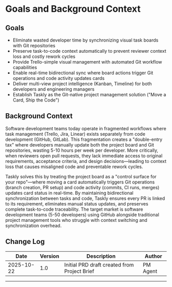 # Goals and Background Context

## Goals

- Eliminate wasted developer time by synchronizing visual task boards with Git repositories
- Preserve task-to-code context automatically to prevent reviewer context loss and costly rework cycles
- Provide Trello-simple visual management with automated Git workflow capabilities
- Enable real-time bidirectional sync where board actions trigger Git operations and code activity updates cards
- Deliver multi-view project intelligence (Kanban, Timeline) for both developers and engineering managers
- Establish Taskly as the Git-native project management solution ("Move a Card, Ship the Code")

## Background Context

Software development teams today operate in fragmented workflows where task management (Trello, Jira, Linear) exists separately from code development (GitHub, GitLab). This fragmentation creates a "double-entry tax" where developers manually update both the project board and Git repositories, wasting 5-10 hours per week per developer. More critically, when reviewers open pull requests, they lack immediate access to original requirements, acceptance criteria, and design decisions—leading to context loss that causes misaligned code and preventable rework cycles.

Taskly solves this by treating the project board as a "control surface for your repo"—where moving a card automatically triggers Git operations (branch creation, PR setup) and code activity (commits, CI runs, merges) updates card status in real-time. By maintaining bidirectional synchronization between tasks and code, Taskly ensures every PR is linked to its requirement, eliminates manual status updates, and preserves complete task-to-code traceability. The target market is software development teams (5-50 developers) using GitHub alongside traditional project management tools who struggle with context switching and synchronization overhead.

## Change Log

| Date | Version | Description | Author |
|------|---------|-------------|--------|
| 2025-10-22 | 1.0 | Initial PRD draft created from Project Brief | PM Agent |

---

